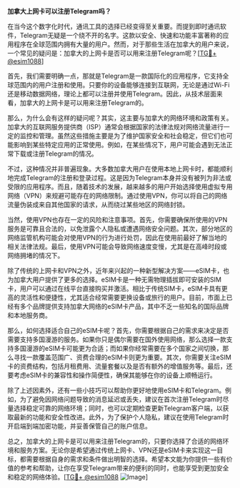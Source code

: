 **加拿大上网卡可以注册Telegram吗？**

在当今这个数字化时代，通讯工具的选择已经变得至关重要。而提到即时通讯软件，Telegram无疑是一个绕不开的名字。这款以安全、快速和功能丰富著称的应用程序在全球范围内拥有大量的用户。然而，对于那些生活在加拿大的用户来说，一个常见的疑问是：加拿大的上网卡是否可以用来注册Telegram呢？[[TG💪+ @esim1088](https://t.me/s/esim1088)]

首先，我们需要明确一点，那就是Telegram是一款国际化的应用程序，它支持全球范围内的用户注册和使用。只要你的设备能够连接到互联网，无论是通过Wi-Fi还是移动数据网络，理论上都可以注册并使用Telegram。因此，从技术层面来看，加拿大的上网卡是可以用来注册Telegram的。

那么，为什么会有这样的疑问呢？其实，这主要与加拿大的网络环境和政策有关。加拿大的互联网服务提供商（ISP）通常会根据国家的法律法规对网络流量进行一定的监控和管理。虽然这些措施主要是为了维护国家安全和社会稳定，但它们也可能影响到某些特定应用的正常使用。例如，在某些情况下，用户可能会遇到无法正常下载或注册Telegram的情况。

不过，这种情况并非普遍现象。大多数加拿大用户在使用本地上网卡时，都能顺利地完成Telegram的注册和登录过程。这是因为Telegram本身并没有被列为非法或受限的应用程序。而且，随着技术的发展，越来越多的用户开始选择使用虚拟专用网络（VPN）来规避可能存在的网络限制。通过使用VPN，你可以将自己的网络流量伪装成来自其他国家的请求，从而绕过某些地区的网络封锁。

当然，使用VPN也存在一定的风险和注意事项。首先，你需要确保所使用的VPN服务是可靠且合法的，以免泄露个人隐私或遭遇网络安全问题。其次，部分地区的网络监管机构可能会对使用VPN的行为进行处罚，因此在使用前最好了解当地的相关法律法规。最后，使用VPN可能会导致网络速度变慢，尤其是在高峰时段或网络拥堵的情况下。

除了传统的上网卡和VPN之外，近年来兴起的一种新型解决方案——eSIM卡，也为加拿大用户提供了更多的选择。eSIM卡是一种无需物理插拔即可安装的SIM卡，用户可以通过在线平台直接购买并激活。相比于传统SIM卡，eSIM卡具有更高的灵活性和便捷性，尤其适合经常需要更换设备或旅行的用户。目前，市面上已经有多个品牌提供支持加拿大网络的eSIM卡产品，其中不乏一些知名的国际品牌和本地服务商。

那么，如何选择适合自己的eSIM卡呢？首先，你需要根据自己的需求来决定是否需要支持多国漫游的服务。如果你只是偶尔需要在国外使用网络，那么选择一款支持多国漫游的eSIM卡可能更为合适；而如果你经常需要在多个国家之间切换，那么寻找一款覆盖范围广、资费合理的eSIM卡则更为重要。其次，你需要关注eSIM卡的资费结构，包括月租费用、流量套餐以及是否有额外的增值服务等。最后，还要考虑eSIM卡的兼容性和操作简便性，确保其能够在你的设备上顺畅运行。

除了上述因素外，还有一些小技巧可以帮助你更好地使用eSIM卡和Telegram。例如，为了避免因网络问题导致的消息延迟或丢失，建议在首次注册Telegram时尽量选择稳定可靠的网络环境；同时，也可以定期检查更新Telegram客户端，以获取最新的功能和安全性改进。此外，为了保护个人隐私，建议在使用Telegram时开启端到端加密功能，并妥善保管自己的账户信息。

总之，加拿大的上网卡是可以用来注册Telegram的，只要你选择了合适的网络环境和服务方案。无论你是希望通过传统上网卡、VPN还是eSIM卡来实现这一目标，都需要根据自身的需求和条件做出明智的选择。希望本文能为你提供一些有价值的参考和帮助，让你在享受Telegram带来的便利的同时，也能享受到更加安全和稳定的网络体验。[[TG💪+ @esim1088](https://t.me/s/esim1088) ![Image](https://i.postimg.cc/4NQfJmqS/Snipaste-2025-05-13-00-14-12.png)]